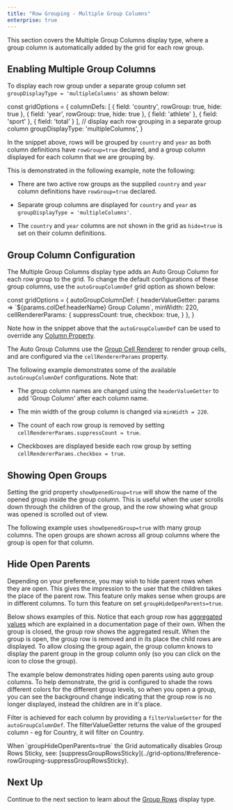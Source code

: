 ```yaml
---
title: "Row Grouping - Multiple Group Columns"
enterprise: true
---
```


This section covers the Multiple Group Columns display type, where a group column is automatically added by the grid for 
each row group.

<image-caption src="grouping-multiple-group-columns/resources/multiple-group-columns.png" alt="Multiple Group Columns" maxWidth="80%" constrained="true" centered="true"></image-caption>

## Enabling Multiple Group Columns

To display each row group under a separate group column set `groupDisplayType = 'multipleColumns'` as shown below:

<snippet spaceBetweenProperties="true">
const gridOptions = {
    columnDefs: [
        { field: 'country', rowGroup: true, hide: true },
        { field: 'year', rowGroup: true, hide: true },
        { field: 'athlete' },
        { field: 'sport' },
        { field: 'total' }
    ],
    // display each row grouping in a separate group column
    groupDisplayType: 'multipleColumns',
}
</snippet>

In the snippet above, rows will be grouped by `country` and `year` as both column definitions have `rowGroup=true`
declared, and a group column displayed for each column that we are grouping by.

This is demonstrated in the following example, note the following:

- There are two active row groups as the supplied `country` and `year` column definitions have `rowGroup=true` declared.

- Separate group columns are displayed for `country` and `year` as `groupDisplayType = 'multipleColumns'`.

- The `country` and `year` columns are not shown in the grid as `hide=true` is set on their column definitions.

<grid-example title='Enabling Multiple Group Columns' name='enabling-multiple-group-columns' type='generated' options='{ "enterprise": true, "exampleHeight": 515, "modules": ["clientside", "rowgrouping"] }'></grid-example>

## Group Column Configuration

The Multiple Group Columns display type adds an Auto Group Column for each row group to the grid. To change the default
configurations of these group columns, use the `autoGroupColumnDef` grid option as shown below:

<snippet>
const gridOptions = {
    autoGroupColumnDef: {
        headerValueGetter: params => `${params.colDef.headerName} Group Column`,
        minWidth: 220,
        cellRendererParams: {
            suppressCount: true,
            checkbox: true,
        }
    },
}
</snippet>

Note how in the snippet above that the `autoGroupColumnDef` can be used to override any [Column Property](/column-definitions/).

The Auto Group Columns use the [Group Cell Renderer](/group-cell-renderer/) to render group cells, and are configured via the `cellRendererParams` property.

The following example demonstrates some of the available `autoGroupColumnDef` configurations. Note that:

- The group column names are changed using the `headerValueGetter` to add 'Group Column' after each column name.

- The min width of the group column is changed via `minWidth = 220`.

- The count of each row group is removed by setting `cellRendererParams.suppressCount = true`.

- Checkboxes are displayed beside each row group by setting `cellRendererParams.checkbox = true`.

<grid-example title='Multiple Group Columns Configuration' name='multiple-group-columns-configuration' type='generated' options='{ "enterprise": true, "exampleHeight": 515, "modules": ["clientside", "rowgrouping"] }'></grid-example>

## Showing Open Groups

Setting the grid property `showOpenedGroup=true` will show the name of the opened group inside the group column.
This is useful when the user scrolls down through the children of the group, and the row showing what group
was opened is scrolled out of view.

The following example uses `showOpenedGroup=true` with many group columns. The open groups are shown across all
group columns where the group is open for that column.

<grid-example title='Show Opened Groups Many Columns' name='show-opened-groups-many-columns' type='generated' options='{ "enterprise": true, "exampleHeight": 515, "modules": ["clientside", "rowgrouping"] }'></grid-example>

## Hide Open Parents

Depending on your preference, you may wish to hide parent rows when they are open. This gives the impression to the user that the children takes the place of the parent row. This feature only makes sense when groups are in different columns. To turn this feature on set `groupHideOpenParents=true`.

Below shows examples of this. Notice that each group row has [aggregated values](/aggregation/) which are explained in a documentation page of their own. When the group is closed, the group row shows the aggregated result. When the group is open, the group row is removed and in its place the child rows are displayed. To allow closing the group again, the group column knows to display the parent group in the group column only (so you can click on the icon to close the group).

The example below demonstrates hiding open parents using auto group columns. To help demonstrate, the grid is configured to shade the rows different colors for the different group levels, so when you open a group, you can see the background change indicating that the group row is no longer displayed, instead the children are in it's place.

Filter is achieved for each column by providing a `filterValueGetter` for the `autoGroupColumnDef`. The filterValueGetter returns the value of the grouped column - eg for Country, it will filter on Country.

<note>
When `groupHideOpenParents=true` the Grid automatically disables Group Rows Sticky, see: [suppressGroupRowsSticky](../grid-options/#reference-rowGrouping-suppressGroupRowsSticky).
</note>

<grid-example title='Hide Open Parents' name='hide-open-parents' type='generated' options='{ "enterprise": true, "exampleHeight": 515, "modules": ["clientside", "rowgrouping", "menu", "columnpanel", "setfilter"] }'></grid-example>

## Next Up

Continue to the next section to learn about the [Group Rows](/grouping-group-rows/) display type.